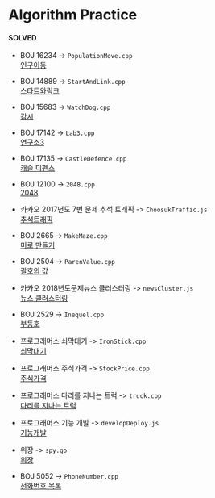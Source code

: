# Algorithm Practice

#### SOLVED
- BOJ 16234 -> `PopulationMove.cpp`   
[인구이동](https://www.acmicpc.net/problem/16234)

- BOJ 14889 -> `StartAndLink.cpp`   
[스타트와링크](https://www.acmicpc.net/problem/14889)

- BOJ 15683 -> `WatchDog.cpp`   
[감시](https://www.acmicpc.net/problem/15683)

- BOJ 17142 -> `Lab3.cpp`   
[연구소3](https://www.acmicpc.net/problem/17142)

- BOJ 17135 -> `CastleDefence.cpp`   
[캐슬 디펜스](https://www.acmicpc.net/problem/17135)

- BOJ 12100 -> `2048.cpp`  
[2048](https://www.acmicpc.net/problem/12100)

- 카카오 2017년도 7번 문제 추석 트래픽 -> `ChoosukTraffic.js`  
[추석트래픽](https://programmers.co.kr/learn/courses/30/lessons/17676)

- BOJ 2665 -> `MakeMaze.cpp`  
[미로 만들기](https://www.acmicpc.net/problem/2665)

- BOJ 2504 -> `ParenValue.cpp`  
[괄호의 값](https://www.acmicpc.net/problem/2504)

- 카카오 2018년도문제뉴스 클러스터링 -> `newsCluster.js`  
[뉴스 클러스터링](https://programmers.co.kr/learn/courses/30/lessons/17677)
- BOJ 2529 -> `Inequel.cpp`  
[부등호](https://www.acmicpc.net/problem/2529)

- 프로그래머스 쇠막대기 -> `IronStick.cpp`  
[쇠막대기](https://programmers.co.kr/learn/courses/30/lessons/42585)

- 프로그래머스 주식가격 -> `StockPrice.cpp`  
[주식가격](https://programmers.co.kr/learn/courses/30/lessons/42584)

- 프로그래머스 다리를 지나는 트럭 -> `truck.cpp`  
[다리를 지나는 트럭](https://programmers.co.kr/learn/courses/30/lessons/42583)

- 프로그래머스 기능 개발 -> `developDeploy.js`  
[기능개발](https://programmers.co.kr/learn/courses/30/lessons/42586)  

- 위장 -> `spy.go`  
[위장](https://programmers.co.kr/learn/courses/30/lessons/42578)  

- BOJ 5052 -> `PhoneNumber.cpp`  
[전화번호 목록](https://www.acmicpc.net/problem/5052)
